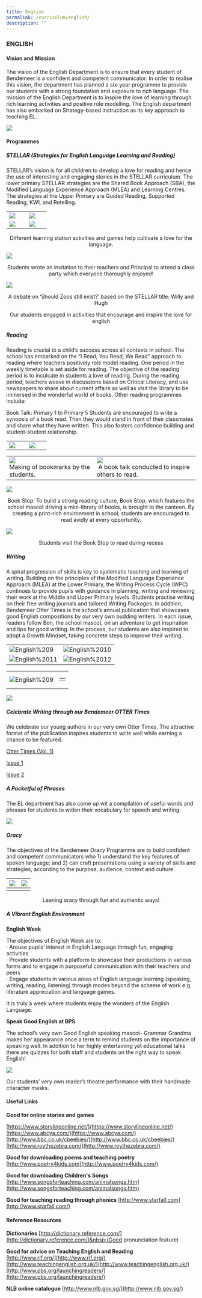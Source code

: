 ```yaml
---
title: English
permalink: /curriculum/english/
description: ""
---
```

### ENGLISH

#### Vision and Mission

The vision of the English Department is to ensure that every student of Bendemeer is a confident and competent communicator. In order to realise this vision, the department has planned a six-year programme to provide our students with a strong foundation and exposure to rich language. The mission of the English Department is to inspire the love of learning&nbsp;through rich learning activities and positive role modelling. The English department has also embarked on Strategy-based instruction as its key approach to teaching EL.

![](/images/overview%20of%20lessons.jpg)

#### Programmes

##### STELLAR (Strategies for English Language Learning and Reading)

STELLAR’s vision is for all children to develop a love for reading and hence the use of interesting and engaging stories in the STELLAR curriculum. The lower primary STELLAR strategies are the Shared Book Approach (SBA), the Modified Language Experience Approach (MLEA) and Learning Centres. The strategies at the Upper Primary are Guided Reading, Supported Reading, KWL and Retelling.

<table>
	<tbody><tr>
		<td width="30%">
			<img src="/images/English%203.jpg">
		</td>
		<td width="30%">
			<img src="/images/English%204.jpg">
		</td>
	</tr>
	<tr>
		<td>
			<img src="/images/English%201.jpg">
		</td>
		<td>
			<img src="/images/English%202.jpg">
		</td>
	</tr>
</tbody></table>

	

<p align="center"> Different learning station activities and games help cultivate a love for the language.      </p>

![](/images/English%205.jpg)
	
<p align="center">Students wrote an invitation to their teachers and Principal to attend a class party which everyone thoroughly enjoyed!  </p>

![](/images/English%206.jpg)
<p align="center">A debate on ‘Should Zoos still exist?’ based on the STELLAR title: Willy and Hugh</p><p></p>

<p align="center">Our students engaged in activities that encourage and inspire the love for english  </p>    

##### Reading


Reading is crucial to a child’s success across all contexts in school. The school has embarked on the “I Read, You Read, We Read” approach to reading where teachers positively role model reading. One period in the weekly timetable is set aside for reading. The objective of the reading period is to inculcate in students a love of reading. During the reading period, teachers weave in discussions based on Critical Literacy, and use newspapers to share about current affairs as well as visit the library to be immersed in the wonderful world of books. Other reading programmes include:

Book Talk: Primary 1 to Primary 5 Students are encouraged to write a synopsis of a book read. Then they would stand in front of their classmates and share what they have written. This also fosters confidence building and student-student relationship.

<table>
	<tbody><tr>
		<td width="30%">
			<img src="/images/English%207.jpg">
		</td>
		<td width="30%">
			<img src="/images/English%208.jpg">
		</td>
		
  
</tr></tbody></table><table>
	<tbody><tr>
		<td>
			<img src="/images/3%20(16).jpg"> <br>
			Making of bookmarks by the students.&nbsp;&nbsp; 
		</td>
		<td>
			<img src="/images/4%20(12).jpg"> <br>
			&nbsp;A book talk conducted to inspire others to read.
		</td>
	</tr>
</tbody></table>
 

![](/images/5%20(11).jpg)

<p align="center">Book Stop:&nbsp;To build a strong reading culture, Book Stop, which features the school mascot driving a mini-library of books, is brought to the canteen. By creating a print-rich environment in school, students are encouraged to read avidly at every opportunity.  </p>


![](/images/4%20(13).jpg)
<p align="center">Students visit the Book Stop to read during recess  </p>

##### Writing

		
A spiral progression of skills is key to systematic teaching and learning of writing. Building on the principles of the Modified&nbsp;Language Experience Approach (MLEA)&nbsp;at the Lower Primary, the Writing Process Cycle (WPC) continues to provide pupils with guidance&nbsp;in planning, writing and reviewing their work at the Middle and Upper Primary levels.&nbsp;Students practise writing on their free writing journals and tailored Writing Packages. In addition, Bendemeer Otter Times is the school’s annual publication that&nbsp;showcases good English compositions by our very own budding writers. In each issue, readers follow Ben, the school mascot, on an adventure to get inspiration and tips for good writing. In the process, our students are also inspired to adopt a Growth Mindset, taking concrete steps to improve their writing.&nbsp;

<table>
  <tbody>
    <tr>
      <td><img alt="English%209" src="/images/English%209.jpg"></td>
      <td><img alt="English%2010" src="/images/English%2010.jpg"></td>
    </tr>
    <tr>
      <td><img alt="English%2011" src="/images/English%2011.jpg"></td>
      <td><img alt="English%2012" src="/images/English%2012.jpg"></td>
    </tr>
  </tbody>
</table>
<table>
  <tbody>
    <tr>
      <td><img alt="English%209" src="/images/English%209.jpg"></td>
      <td>
        <table>
          <tbody>
            <tr>
              <td></td>
            </tr>
          </tbody>
        </table>
      </td>
    </tr>
  </tbody>
</table>
			
![](/images/elpicture2.jpg)
			
##### **Celebrate Writing through our Bendemeer OTTER Times**

We celebrate our young authors in our very own Otter Times. The attractive format of the publication inspires students to write well while earning a chance to be featured. 

[Otter Times (Vol. 1)](https://drive.google.com/file/d/1mxtxGxNxrh_BEs3jM0ehY8TX9I4MtAD_/view?usp=sharing)

[Issue 1](https://drive.google.com/file/d/1ut3GU94hGBwIJlR_u-czKQqYGalKfLPI/view?usp=sharing)

[Issue 2](https://drive.google.com/file/d/1kcXOPUCFDYrc7jponpgg3F6iZsmX0He2/view?usp=sharing)

##### A Pocketful of Phrases

The EL department has also come up wit a compilation of useful words and phrases for students to widen their vocabulary for speech and writing. 
			
			
![](/images/pocketful%20of%20phrases.jpg)
			
			
##### Oracy

The objectives of the Bendemeer Oracy Programme are to build confident and competent communicators who 1) understand the key features of spoken language; and 2) can craft presentations using a variety of skills and strategies, according to the purpose, audience, context and culture.

| ![](/images/11%20(5).jpg)  |![](/images/12%20(2).jpg) |
| --- | --- |
| | |

<p align="center"> Leaning oracy through fun and authentic ways! </p>

  

##### A Vibrant English Environment

**English Week**

The objectives of English Week are to:&nbsp;&nbsp;&nbsp;<br>
·&nbsp;Arouse pupils’ interest in English Language through fun, engaging activities <br>
·&nbsp;Provide students with a platform to showcase their productions in various forms and to engage in purposeful communication with their teachers and peers <br>
·&nbsp;Engage students in various areas of English language learning (speaking, writing, reading, listening) through modes beyond the scheme of work e.g. literature appreciation and language games.
			
It is truly a week where students enjoy the wonders of the English Language. 


**Speak Good English at BPS**

The school’s very own Good English speaking mascot- Grammar Grandma makes her appearance once a term to remind students on the importance of speaking well. In addition to her highly entertaining yet educational talks there are quizzes for both staff and students on the right way to speak English!

![](/images/readerstheatre.jpg)

Our students’ very own reader’s theatre performance with their handmade character masks.

#### Useful Links
**Good for online stories and games** <br>

[https://www.storylineonline.net/](https://www.storylineonline.net/)<br>
[https://www.abcya.com/](https://www.abcya.com/)<br>
[http://www.bbc.co.uk/cbeebies/](http://www.bbc.co.uk/cbeebies/)<br>
[http://www.roythezebra.com/](http://www.roythezebra.com/)

**Good for downloading&nbsp;poems and teaching poetry**
[http://www.poetry4kids.com](http://www.poetry4kids.com/)

**Good for downloading Children's Songs** 
[http://www.songsforteaching.com/animalsongs.htm](http://www.songsforteaching.com/animalsongs.htm)&nbsp;

**Good for teaching reading through phonics**
[http://www.starfall.com](http://www.starfall.com/)

#### Reference Resources

**Dictionaries**
[http://dictionary.reference.com/](http://dictionary.reference.com/)&nbsp;(Good pronunciation feature)

**Good for advice on Teaching English and Reading** <br>
[http://www.rif.org/](http://www.rif.org/) <br>
[http://www.teachingenglish.org.uk/](http://www.teachingenglish.org.uk/) <br>
[http://www.pbs.org/launchingreaders/](http://www.pbs.org/launchingreaders/)

**NLB online catalogue** 
[http://www.nlb.gov.sg/](http://www.nlb.gov.sg/)